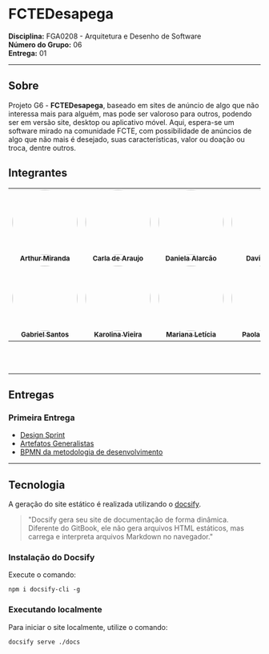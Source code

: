 # FCTEDesapega

**Disciplina:** FGA0208 - Arquitetura e Desenho de Software  
**Número do Grupo:** 06  
**Entrega:** 01

---

## Sobre

Projeto G6 - **FCTEDesapega**, baseado em sites de anúncio de algo que não interessa mais para alguém, mas pode ser valoroso para outros, podendo ser em versão site, desktop ou aplicativo móvel. Aqui, espera-se um software mirado na comunidade FCTE, com possibilidade de anúncios de algo que não mais é desejado, suas características, valor ou doação ou troca, dentre outros.


## Integrantes

<center>

<div align="center">
  <table>
    <tr>
      <td align="center"><a href="https://github.com/arthur-suares"><img style="border-radius: 50%;" src="https://github.com/arthur-suares.png" width="130px;" alt=""/><br /><sub><b>Arthur Miranda</b></sub></a><br /></td>
      <td align="center"><a href="https://github.com/ccarlaa"><img style="border-radius: 50%;" src="https://github.com/ccarlaa.png" width="130px;" alt=""/><br /><sub><b>Carla de Araujo</b></sub></a><br /></td>
      <td align="center"><a href="https://github.com/danialarcao"><img style="border-radius: 50%;" src="https://github.com/danialarcao.png" width="130px;" alt=""/><br /><sub><b>Daniela Alarcão</b></sub></a><br /></td>
      <td align="center"><a href="https://github.com/Jagaima"><img style="border-radius: 50%;" src="https://github.com/Jagaima.png" width="130px;" alt=""/><br /><sub><b>Davi Nobre</b></sub></a><br /></td>
      <td align="center"><a href="https://github.com/erteduarda"><img style="border-radius: 50%;" src="https://github.com/erteduarda.png" width="130px;" alt=""/><br /><sub><b>Eduarda Tavares</b></sub></a><br /></td>
    </tr>
    <tr>
      <td align="center"><a href="https://github.com/GabrielSMonteiro"><img style="border-radius: 50%;" src="https://github.com/GabrielSMonteiro.png" width="130px;" alt=""/><br /><sub><b>Gabriel Santos</b></sub></a><br /></td>
      <td align="center"><a href="https://github.com/Karolina91"><img style="border-radius: 50%;" src="https://github.com/Karolina91.png" width="130px;" alt=""/><br /><sub><b>Karolina Vieira</b></sub></a><br /></td>
      <td align="center"><a href="https://github.com/Marianannn"><img style="border-radius: 50%;" src="https://github.com/Marianannn.png" width="130px;" alt=""/><br /><sub><b>Mariana Letícia</b></sub></a></td>
      <td align="center"><a href="https://github.com/paolaalim"><img style="border-radius: 50%;" src="https://github.com/paolaalim.png" width="130px;" alt=""/><br /><sub><b>Paola Rebeca</b></sub></a><br /></td>
      <td align="center"><a href="https://github.com/RenataKurzawa"><img style="border-radius: 50%;" src="https://github.com/RenataKurzawa.png" width="130px;" alt=""/><br /><sub><b>Renata Kurzawa</b></sub></a></td>
    </tr>
  </table>
</div>

</center>

<br></br>

---

## Entregas

### Primeira Entrega

* [Design Sprint](/docs/Base/1.1.DesignSprint.md)
* [Artefatos Generalistas](/docs/Base/1.2.ArtefatoGeneralista.md)
* [BPMN da metodologia de desenvolvimento](/docs/Base/1.3.ModelagemBPMN.md)

---


## Tecnologia

A geração do site estático é realizada utilizando o [docsify](https://docsify.js.org/).

> "Docsify gera seu site de documentação de forma dinâmica.  
> Diferente do GitBook, ele não gera arquivos HTML estáticos, mas carrega e interpreta arquivos Markdown no navegador."

### Instalação do Docsify

Execute o comando:

```shell
npm i docsify-cli -g
```

### Executando localmente

Para iniciar o site localmente, utilize o comando:

```shell
docsify serve ./docs
```
